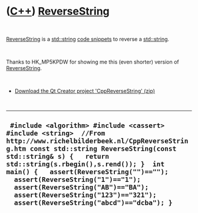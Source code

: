 



 

 

 

 

 

([C++](Cpp.md)) [ReverseString](CppReverseString.md)
======================================================

 

[ReverseString](CppReverseString.md) is a [std::string](CppString.md)
[code snippets](CppCodeSnippets.md) to reverse a
[std::string](CppString.md).

 

Thanks to HK\_MP5KPDW for showing me this (even shorter) version of
[ReverseString](CppReverseString.md).

 

-   [Download the Qt Creator project
    'CppReverseString' (zip)](CppReverseString.zip)

 

  ----------------------------------------------------------------------------------------------------------------------------------------------------------------------------------------------------------------------------------------------------------------------------------------------------------------------------------------------------------------------------------------------------------------------------------------
  ` #include <algorithm> #include <cassert> #include <string>  //From http://www.richelbilderbeek.nl/CppReverseString.htm const std::string ReverseString(const std::string& s) {   return std::string(s.rbegin(),s.rend()); }  int main() {   assert(ReverseString("")=="");   assert(ReverseString("1")=="1");   assert(ReverseString("AB")=="BA");   assert(ReverseString("123")=="321");   assert(ReverseString("abcd")=="dcba"); }`
  ----------------------------------------------------------------------------------------------------------------------------------------------------------------------------------------------------------------------------------------------------------------------------------------------------------------------------------------------------------------------------------------------------------------------------------------

 

 

 

 

 





 



